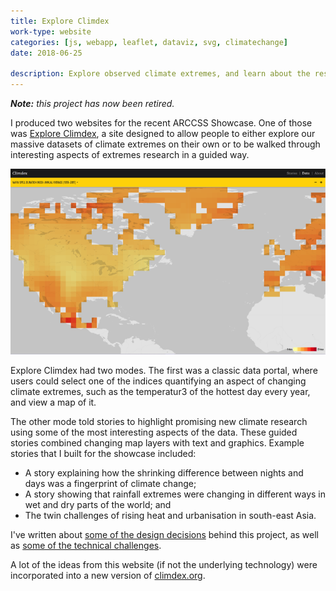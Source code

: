 ```yaml
---
title: Explore Climdex
work-type: website
categories: [js, webapp, leaflet, dataviz, svg, climatechange]
date: 2018-06-25

description: Explore observed climate extremes, and learn about the research into them.
---
```

_**Note:** this project has now been retired._

I produced two websites for the recent ARCCSS Showcase. One of those was [Explore Climdex](https://exploreclimdex.org), a site designed to allow people to either explore our massive datasets of climate extremes on their own or to be walked through interesting aspects of extremes research in a guided way.

![One view of Explore Climdex](exploreclimdex.png)

Explore Climdex had two modes. The first was a classic data portal, where users could select one of the indices quantifying an aspect of changing  climate extremes, such as the temperatur3 of the hottest day every year, and view a map of it.

The other mode told stories to highlight promising new climate research using some of the most interesting aspects of the data. These guided stories combined changing map layers with text and graphics. Example stories that I built for the showcase included:

* A story explaining how the shrinking difference between nights and days was a fingerprint of climate change;
* A story showing that rainfall extremes were changing in different ways in wet and dry parts of the world; and
* The twin challenges of rising heat and urbanisation in south-east Asia.

I've written about [some of the design decisions](http://climateextremes.org.au/arccss-showcase-projects/) behind this project, as well as [some of the technical challenges](https://medium.com/@jamesgoldie/challenges-visualising-climate-extremes-with-leaflet-7a407162d75f).

A lot of the ideas from this website (if not the underlying technology) were incorporated into a new version of [climdex.org](https://climdex.org).
